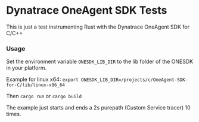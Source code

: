 # Dynatrace OneAgent SDK Tests

This is just a test instrumenting Rust with the Dynatrace OneAgent SDK for C/C++


### Usage
Set the environment variable `ONESDK_LIB_DIR` to the lib folder of the ONESDK in your platform.

Example for linux x64:
`export ONESDK_LIB_DIR=/projects/c/OneAgent-SDK-for-C/lib/linux-x86_64`

Then `cargo run` or `cargo build`

The example just starts and ends a 2s purepath (Custom Service tracer) 10 times. 